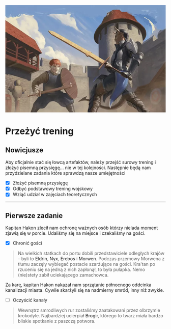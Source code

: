 <p><img src="media/trening.webp"></p>

# Przeżyć trening

<h2>Nowicjusze</h2>

Aby oficjalnie stać się łowcą artefaktów, należy przejść surowy trening i złożyć pisemną przysięgę... nie w tej kolejności. Następnie będą nam przydzielane zadania które sprawdzą nasze umiejętności


- [X] Złożyć pisemną przysięgę
- [X] Odbyć podstawowy trening wojskowy
- [X] Wziąć udział w zajęciach teoretycznych

---

<h2>Pierwsze zadanie</h2>

Kapitan <a data-path="NPC/Kapitan Hakon.md">Hakon</a> zlecił nam ochronę ważnych osób którzy nielada moment zjawią się w porcie. Udaliśmy się na miejsce i czekaliśmy na gości.

- [X] Chronić gości

> Na wielkich statkach do portu dobili przedstawiciele odległych krajów - byli to <a data-path="NPC/Eldrin.md">Eldrin</a>, <a data-path="NPC/Nyx.md">Nyx</a>, <a data-path="NPC/Erebos.md">Erebos</a> i <a data-path="NPC/Morwen.md">Morwen</a>. Podczas przemowy Morwena z tłumu zaczęły wybiegać postacie szarżujące na gości. Kra'tan po rzuceniu się na jedną z nich zapłonął, to była pułapka. Nemo (nie)stety zabił uciekającego zamachowca.

Za karę, kapitan <a data-path="NPC/Kapitan Hakon.md">Hakon</a> nakazał nam sprzątanie północnego oddcinka kanalizacji miasta. Cywile skarżyli się na nadmierny smród, inny niż zwykle. 

- [ ] Oczyścić kanały

> Wewnątrz smrodliwych rur zostaliśmy zaatakowani przez olbrzymie krokodyle. Najbardziej ucierpiał <a data-path="Bohaterowie/Brogir.md">Brogir</a>, którego to twarz miała bardzo bliskie spotkanie z paszczą potwora.



